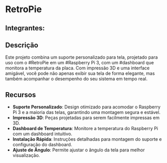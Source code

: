 # RetroPie

## Integrantes:


## Descrição
Este projeto combina um suporte personalizado para tela, projetado para uso com o #RetroPie em um #Raspberry Pi 3, com um #dashboard que monitora a temperatura da placa. Com impressão 3D e uma interface amigável, você pode não apenas exibir sua tela de forma elegante, mas também acompanhar o desempenho do seu sistema em tempo real.

## Recursos

- **Suporte Personalizado**: Design otimizado para acomodar o Raspberry Pi 3 e a maioria das telas, garantindo uma montagem segura e estável.
- **Impressão 3D**: Peças projetadas para serem facilmente impressas em 3D.
- **Dashboard de Temperatura**: Monitore a temperatura do Raspberry Pi com um dashboard intuitivo.
- **Instalação Rápida**: Instruções detalhadas para montagem do suporte e configuração do dashboard.
- **Ajuste de Ângulo**: Permite ajustar o ângulo da tela para melhor visualização.

